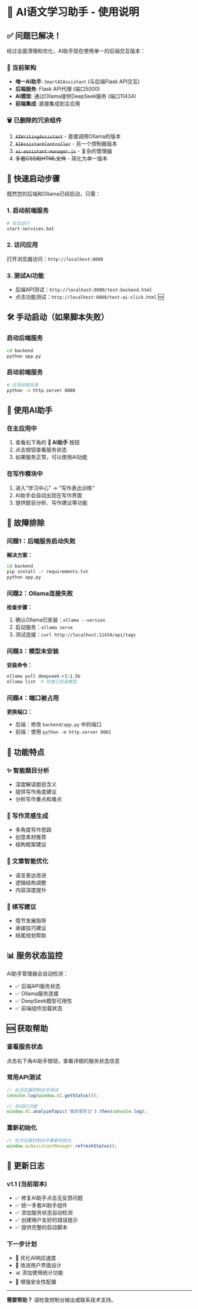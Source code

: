 # 🤖 AI语文学习助手 - 使用说明

## ✅ 问题已解决！

经过全面清理和优化，AI助手现在使用单一的后端交互版本：

### 🎯 当前架构
- **唯一AI助手**: `SmartAIAssistant` (与后端Flask API交互)
- **后端服务**: Flask API代理 (端口5000)
- **AI模型**: 通过Ollama提供DeepSeek服务 (端口11434)
- **前端集成**: 直接集成到主应用

### 🗑️ 已删除的冗余组件
1. ~~`AIWritingAssistant`~~ - 直接调用Ollama的版本
2. ~~`AIAssistantController`~~ - 另一个控制器版本
3. ~~`ai-assistant-manager.js`~~ - 复杂的管理器
4. ~~多套CSS和HTML文件~~ - 简化为单一版本

## 🚀 快速启动步骤

既然您的后端和Ollama已经启动，只需：

### 1. 启动前端服务
```bash
# 双击运行
start-services.bat
```

### 2. 访问应用
打开浏览器访问：`http://localhost:8080`

### 3. 测试AI功能
- 后端API测试：`http://localhost:8080/test-backend.html`
- 点击功能测试：`http://localhost:8080/test-ai-click.html` 🆕

## 🛠️ 手动启动（如果脚本失败）

### 启动后端服务
```bash
cd backend
python app.py
```

### 启动前端服务
```bash
# 在项目根目录
python -m http.server 8080
```

## 📱 使用AI助手

### 在主应用中
1. 查看右下角的 **🤖 AI助手** 按钮
2. 点击按钮查看服务状态
3. 如果服务正常，可以使用AI功能

### 在写作模块中
1. 进入"学习中心" → "写作表达训练"
2. AI助手会自动出现在写作界面
3. 提供题目分析、写作建议等功能

## 🔧 故障排除

### 问题1：后端服务启动失败
**解决方案：**
```bash
cd backend
pip install -r requirements.txt
python app.py
```

### 问题2：Ollama连接失败
**检查步骤：**
1. 确认Ollama已安装：`ollama --version`
2. 启动服务：`ollama serve`
3. 测试连接：`curl http://localhost:11434/api/tags`

### 问题3：模型未安装
**安装命令：**
```bash
ollama pull deepseek-r1:1.5b
ollama list  # 检查已安装模型
```

### 问题4：端口被占用
**更换端口：**
- 后端：修改 `backend/app.py` 中的端口
- 前端：使用 `python -m http.server 8081`

## 🎯 功能特点

### ✨ 智能题目分析
- 深度解读题目含义
- 提供写作角度建议
- 分析写作重点和难点

### 🎨 写作灵感生成
- 多角度写作思路
- 创意素材推荐
- 结构框架建议

### 📝 文章智能优化
- 语言表达改进
- 逻辑结构调整
- 内容深度提升

### 🔄 续写建议
- 情节发展指导
- 承接技巧建议
- 结尾规划帮助

## 📊 服务状态监控

AI助手管理器会自动检测：
- ✅ 后端API服务状态
- ✅ Ollama服务连接
- ✅ DeepSeek模型可用性
- ✅ 前端组件加载状态

## 🆘 获取帮助

### 查看服务状态
点击右下角AI助手按钮，查看详细的服务状态信息

### 常用API测试
```javascript
// 在浏览器控制台中测试
console.log(window.AI.getStatus());

// 测试AI功能
window.AI.analyzeTopic('我的变形记').then(console.log);
```

### 重新初始化
```javascript
// 在浏览器控制台中重新初始化
window.aiAssistantManager.refreshStatus();
```

## 📝 更新日志

### v1.1 (当前版本)
- ✅ 修复AI助手点击无反馈问题
- ✅ 统一多套AI助手组件
- ✅ 添加服务状态自动检测
- ✅ 创建用户友好的错误提示
- ✅ 提供完整的启动脚本

### 下一步计划
- 🔄 优化AI响应速度
- 🎨 改进用户界面设计
- 📊 添加使用统计功能
- 🔐 增强安全性配置

---

**需要帮助？** 请检查控制台输出或联系技术支持。
